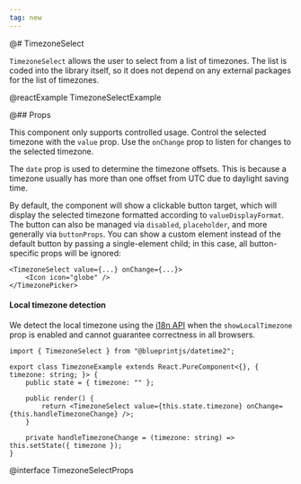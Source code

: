 ```yaml
---
tag: new
---
```


@# TimezoneSelect

`TimezoneSelect` allows the user to select from a list of timezones. The list is coded into the library itself, so it does not depend on any external packages for the list of timezones.

@reactExample TimezoneSelectExample

@## Props

This component only supports controlled usage.
Control the selected timezone with the `value` prop.
Use the `onChange` prop to listen for changes to the selected timezone.

The `date` prop is used to determine the timezone offsets.
This is because a timezone usually has more than one offset from UTC due to daylight saving time.

By default, the component will show a clickable button target,
which will display the selected timezone formatted according to `valueDisplayFormat`.
The button can also be managed via `disabled`, `placeholder`, and more generally via `buttonProps`.
You can show a custom element instead of the default button by passing a single-element child; in this case,
all button-specific props will be ignored:

```tsx
<TimezoneSelect value={...} onChange={...}>
    <Icon icon="globe" />
</TimezonePicker>
```

<div class="@ns-callout @ns-intent-warning @ns-icon-warning-sign">
    <h4 class="@ns-heading">Local timezone detection</h4>

We detect the local timezone using the
[i18n API](https://developer.mozilla.org/en-US/docs/Web/JavaScript/Reference/Global_Objects/DateTimeFormat/resolvedOptions)
when the `showLocalTimezone` prop is enabled and cannot guarantee correctness
in all browsers.
</div>

```tsx
import { TimezoneSelect } from "@blueprintjs/datetime2";

export class TimezoneExample extends React.PureComponent<{}, { timezone: string; }> {
    public state = { timezone: "" };

    public render() {
        return <TimezoneSelect value={this.state.timezone} onChange={this.handleTimezoneChange} />;
    }

    private handleTimezoneChange = (timezone: string) => this.setState({ timezone });
}
```

@interface TimezoneSelectProps

